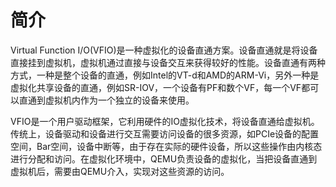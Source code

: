 # 简介
Virtual Function I/O(VFIO)是一种虚拟化的设备直通方案。设备直通就是将设备直接挂到虚拟机，虚拟机通过直接与设备交互来获得较好的性能。设备直通有两种方式，一种是整个设备的直通，例如Intel的VT-d和AMD的ARM-Vi，另外一种是虚拟化共享设备的直通，例如SR-IOV，一个设备有PF和数个VF，每一个VF都可以直通到虚拟机内作为一个独立的设备来使用。

VFIO是一个用户驱动框架，它利用硬件的IO虚拟化技术，将设备直通给虚拟机。传统上，设备驱动和设备进行交互需要访问设备的很多资源，如PCIe设备的配置空间，Bar空间，设备中断等，由于存在实际的硬件设备，所以这些操作由内核态进行分配和访问。在虚拟化环境中，QEMU负责设备的虚拟化，当把设备直通到虚拟机后，需要由QEMU介入，实现对这些资源的访问。
